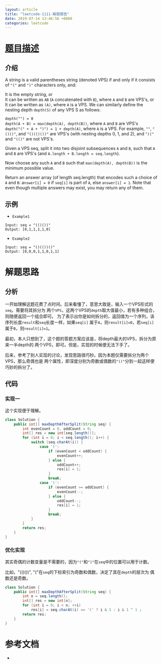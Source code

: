 ```yaml
---
layout: article
title: "leetcode-1111-解题报告"
date: 2019-07-14 13:46:56 +0800
categories: leetcode
---
```


# [题目描述](https://leetcode.com/problems/maximum-nesting-depth-of-two-valid-parentheses-strings/)
## 介绍
A string is a valid parentheses string (denoted VPS) if and only if it consists of `"("` and `")"` characters only, and:

It is the empty string, or    
It can be written as `AB` (`A` concatenated with `B`), where `A` and `B` are VPS's, or    
It can be written as `(A)`, where `A` is a VPS.
We can similarly define the nesting depth `depth(S)` of any VPS S as follows:

`depth("") = 0`    
`depth(A + B) = max(depth(A), depth(B))`, where `A` and `B` are VPS's    
`depth("(" + A + ")") = 1 + depth(A)`, where `A` is a VPS.
For example,  `""`, `"()()"`, and `"()(()())"` are VPS's (with nesting depths 0, 1, and 2), and `")("` and `"(()"` are not VPS's.

 

Given a VPS seq, split it into two disjoint subsequences `A` and `B`, such that `A` and `B` are VPS's (and `A.length + B.length = seq.length`).

Now choose any such `A` and `B` such that `max(depth(A), depth(B))` is the minimum possible value.

Return an answer array (of length seq.length) that encodes such a choice of `A` and `B`:  a`nswer[i] = 0` if `seq[i]` is part of `A`, else `answer[i] = 1`.  Note that even though multiple answers may exist, you may return any of them.

## 示例
- `Example1`
```
Input: seq = "(()())"
Output: [0,1,1,1,1,0]
```
- `Example2`
```
Input: seq = "()(())()"
Output: [0,0,0,1,1,0,1,1]
```
# 解题思路
## 分析

一开始理解这题花费了点时间。后来看懂了，意思大致是，输入一个VPS形式的`seq`，需要将其拆分为
两个`VPS`，这两个VPS的`depth`取大值最小，若有多种组合，则随便返回一个组合即可。
为了表示出你是如何拆分的，返回值为一个序列，该序列长度`result`和`seq`长度一样，如果`seq[i]`
属于`A`，则`result[i]=0`，若`seq[i]`属于`B`，则`result[i]=1`。    

最初，本人只想到了，这个题的答题方案应该是，将depth最大的VPS，拆分为原来一半depth的
两个VPS，即可。但是，实现的时候便无法下手了。     

后来，参考了别人实现的讨论，发现思路很巧秒。因为本题仅需要拆分为两个VPS，那么奇偶也是
两个属性，即深度分别为奇数或偶数的`"()"`分到一起这样便巧妙的拆分了。

## 代码
### 实现一
这个实现便于理解。
```java
class Solution {
    public int[] maxDepthAfterSplit(String seq) {
        int evenCount = 0, oddCount = 0;
        int[] res = new int[seq.length()];
        for (int i = 0; i < seq.length(); i++) {
            switch (seq.charAt(i)) {
                case '(':
                    if (evenCount < oddCount) {
                        evenCount++;
                    } else {
                        oddCount++;
                        res[i] = 1;
                    }
                    break;
                case ')': 
                    if (evenCount >= oddCount) {
                        evenCount--;
                    } else {
                        oddCount--;
                        res[i] = 1;
                    }
                    break;
            }
        }
        return res;
    }
}
```

### 优化实现
其实奇偶的计数变量是不需要的，因为`"("`和`")"`在`seq`中的位置可以用于计数。

比如，"(()())", "("在`seq`的下标索引为奇数和偶数，决定了其在`depth`的层次为
偶数还是奇数。
```java
class Solution {
    public int[] maxDepthAfterSplit(String seq) {
        int n = seq.length();
        int[] res = new int[n];
        for (int i = 0; i < n; ++i)
            res[i] = seq.charAt(i) == '(' ? i & 1 : i & 1 ^ 1 ;
        return res;
    }
}
```

# 参考文档
- 